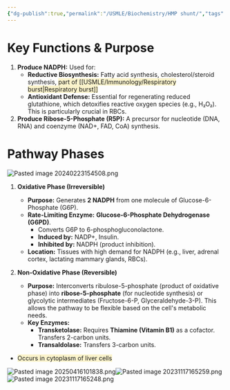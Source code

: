 ```yaml
---
{"dg-publish":true,"permalink":"/USMLE/Biochemistry/HMP shunt/","tags":["t2"]}
---
```


# Key Functions & Purpose
1.  **Produce NADPH:** Used for:
    *   **Reductive Biosynthesis:** Fatty acid synthesis, cholesterol/steroid synthesis, <span style="background:rgba(240, 200, 0, 0.2)">part of [[USMLE/Immunology/Respiratory burst\|Respiratory burst]]</span>
    *   **Antioxidant Defense:** Essential for regenerating reduced glutathione, which detoxifies reactive oxygen species (e.g., H₂O₂). This is particularly crucial in RBCs.
2.  **Produce Ribose-5-Phosphate (R5P):** A precursor for nucleotide (DNA, RNA) and coenzyme (NAD+, FAD, CoA) synthesis.

# Pathway Phases
![Pasted image 20240223154508.png](/img/user/appendix/Pasted%20image%2020240223154508.png)
1.  **Oxidative Phase (Irreversible)**
    *   **Purpose:** Generates **2 NADPH** from one molecule of Glucose-6-Phosphate (G6P).
    *   **Rate-Limiting Enzyme:** **Glucose-6-Phosphate Dehydrogenase (G6PD)**.
        *   Converts G6P to 6-phosphogluconolactone.
        *   **Induced by:** NADP+, Insulin.
        *   **Inhibited by:** NADPH (product inhibition).
    *   **Location:** Tissues with high demand for NADPH (e.g., liver, adrenal cortex, lactating mammary glands, RBCs).

2.  **Non-Oxidative Phase (Reversible)**
    *   **Purpose:** Interconverts ribulose-5-phosphate (product of oxidative phase) into **ribose-5-phosphate** (for nucleotide synthesis) or glycolytic intermediates (Fructose-6-P, Glyceraldehyde-3-P). This allows the pathway to be flexible based on the cell's metabolic needs.
    *   **Key Enzymes:**
        *   **Transketolase:** Requires **Thiamine (Vitamin B1)** as a cofactor. Transfers 2-carbon units.
        *   **Transaldolase:** Transfers 3-carbon units.

- <span style="background:rgba(240, 200, 0, 0.2)">Occurs in cytoplasm of liver cells</span>

![Pasted image 20250416101838.png](/img/user/appendix/Pasted%20image%2020250416101838.png)![Pasted image 20231117165259.png](/img/user/appendix/Pasted%20image%2020231117165259.png)
![Pasted image 20231117165248.png](/img/user/appendix/Pasted%20image%2020231117165248.png)
